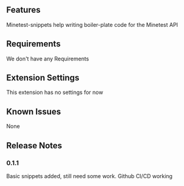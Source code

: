 
## Features

Minetest-snippets help writing boiler-plate code for the Minetest API

## Requirements

We don't have any Requirements

## Extension Settings

This extension has no settings for now

## Known Issues

None

## Release Notes


### 0.1.1

Basic snippets added, still need some work. Github CI/CD working
